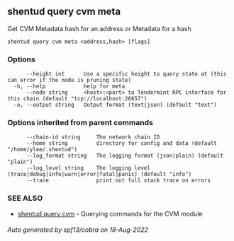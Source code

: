 ## shentud query cvm meta

Get CVM Metadata hash for an address or Metadata for a hash

```
shentud query cvm meta <address,hash> [flags]
```

### Options

```
      --height int      Use a specific height to query state at (this can error if the node is pruning state)
  -h, --help            help for meta
      --node string     <host>:<port> to Tendermint RPC interface for this chain (default "tcp://localhost:26657")
  -o, --output string   Output format (text|json) (default "text")
```

### Options inherited from parent commands

```
      --chain-id string     The network chain ID
      --home string         directory for config and data (default "/home/ylee/.shentud")
      --log_format string   The logging format (json|plain) (default "plain")
      --log_level string    The logging level (trace|debug|info|warn|error|fatal|panic) (default "info")
      --trace               print out full stack trace on errors
```

### SEE ALSO

* [shentud query cvm](shentud_query_cvm.md)	 - Querying commands for the CVM module

###### Auto generated by spf13/cobra on 18-Aug-2022
